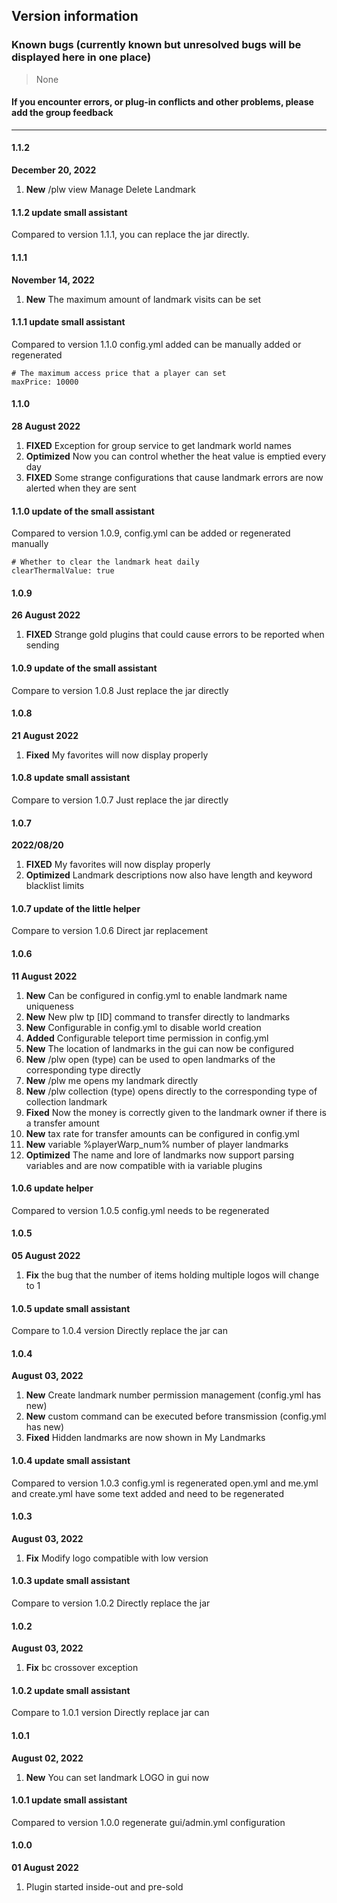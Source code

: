 ## Version information

### Known bugs (currently known but unresolved bugs will be displayed here in one place)

> None

#### If you encounter errors, or plug-in conflicts and other problems, please add the group feedback

------------
#### 1.1.2
**December 20, 2022**
1. **New** /plw view Manage Delete Landmark

#### 1.1.2 update small assistant
Compared to version 1.1.1, you can replace the jar directly.

#### 1.1.1
**November 14, 2022**
1. **New** The maximum amount of landmark visits can be set

#### 1.1.1 update small assistant
Compared to version 1.1.0 config.yml added can be manually added or regenerated
```
# The maximum access price that a player can set
maxPrice: 10000
```

#### 1.1.0
**28 August 2022**
1. **FIXED** Exception for group service to get landmark world names
2. **Optimized** Now you can control whether the heat value is emptied every day
3. **FIXED** Some strange configurations that cause landmark errors are now alerted when they are sent

#### 1.1.0 update of the small assistant
Compared to version 1.0.9, config.yml can be added or regenerated manually
```
# Whether to clear the landmark heat daily
clearThermalValue: true
```

#### 1.0.9
**26 August 2022**
1. **FIXED** Strange gold plugins that could cause errors to be reported when sending

#### 1.0.9 update of the small assistant
Compare to version 1.0.8 Just replace the jar directly

#### 1.0.8
**21 August 2022**
1. **Fixed** My favorites will now display properly

#### 1.0.8 update small assistant
Compare to version 1.0.7 Just replace the jar directly

#### 1.0.7
**2022/08/20**
1. **FIXED** My favorites will now display properly
2. **Optimized** Landmark descriptions now also have length and keyword blacklist limits

#### 1.0.7 update of the little helper
Compare to version 1.0.6 Direct jar replacement

#### 1.0.6
**11 August 2022**
1. **New** Can be configured in config.yml to enable landmark name uniqueness
2. **New** New plw tp [ID] command to transfer directly to landmarks
3. **New** Configurable in config.yml to disable world creation
4. **Added** Configurable teleport time permission in config.yml
5. **New** The location of landmarks in the gui can now be configured
6. **New** /plw open (type) can be used to open landmarks of the corresponding type directly
7. **New** /plw me opens my landmark directly
8. **New** /plw collection (type) opens directly to the corresponding type of collection landmark
9. **Fixed** Now the money is correctly given to the landmark owner if there is a transfer amount
10. **New** tax rate for transfer amounts can be configured in config.yml
11. **New** variable %playerWarp_num% number of player landmarks
12. **Optimized** The name and lore of landmarks now support parsing variables and are now compatible with ia variable plugins

#### 1.0.6 update helper
Compared to version 1.0.5 config.yml needs to be regenerated

#### 1.0.5
**05 August 2022**
1. **Fix** the bug that the number of items holding multiple logos will change to 1

#### 1.0.5 update small assistant
Compare to 1.0.4 version Directly replace the jar can

#### 1.0.4
**August 03, 2022**
1. **New** Create landmark number permission management (config.yml has new)
2. **New** custom command can be executed before transmission (config.yml has new)
3. **Fixed** Hidden landmarks are now shown in My Landmarks

#### 1.0.4 update small assistant
Compared to version 1.0.3 config.yml is regenerated
open.yml and me.yml and create.yml have some text added and need to be regenerated

#### 1.0.3
**August 03, 2022**
1. **Fix** Modify logo compatible with low version

#### 1.0.3 update small assistant
Compare to version 1.0.2 Directly replace the jar

#### 1.0.2
**August 03, 2022**
1. **Fix** bc crossover exception

#### 1.0.2 update small assistant
Compare to 1.0.1 version Directly replace jar can

#### 1.0.1
**August 02, 2022**
1. **New** You can set landmark LOGO in gui now

#### 1.0.1 update small assistant
Compared to version 1.0.0 regenerate gui/admin.yml configuration

#### 1.0.0
**01 August 2022**
1. Plugin started inside-out and pre-sold